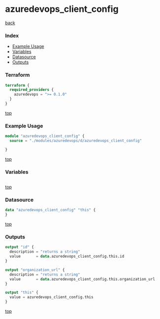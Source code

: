 # azuredevops_client_config

[back](../azuredevops.md)

### Index

- [Example Usage](#example-usage)
- [Variables](#variables)
- [Datasource](#datasource)
- [Outputs](#outputs)

### Terraform

```terraform
terraform {
  required_providers {
    azuredevops = ">= 0.1.0"
  }
}
```

[top](#index)

### Example Usage

```terraform
module "azuredevops_client_config" {
  source = "./modules/azuredevops/d/azuredevops_client_config"

}
```

[top](#index)

### Variables

```terraform
```

[top](#index)

### Datasource

```terraform
data "azuredevops_client_config" "this" {
}
```

[top](#index)

### Outputs

```terraform
output "id" {
  description = "returns a string"
  value       = data.azuredevops_client_config.this.id
}

output "organization_url" {
  description = "returns a string"
  value       = data.azuredevops_client_config.this.organization_url
}

output "this" {
  value = azuredevops_client_config.this
}
```

[top](#index)